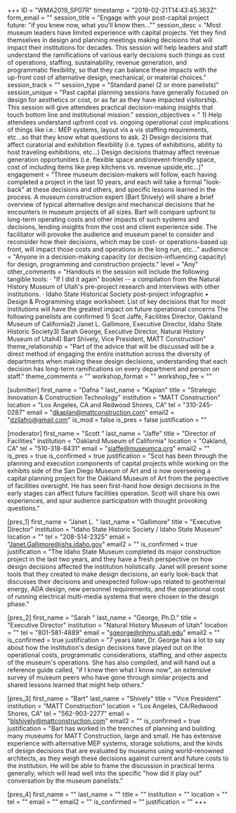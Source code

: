 +++
ID = "WMA2019_SP07R"
timestamp = "2019-02-21T14:43:45.363Z"
form_email = ""
session_title = "Engage with your post-capital project future: \"if you knew now, what you'll know then...\""
session_desc = "Most museum leaders have limited experience with capital projects. Yet they find themselves in design and planning meetings making decisions that will impact their institutions for decades. This session will help leaders and staff understand the ramifications of various early decisions such things as cost of operations, staffing, sustainability, revenue generation, and programmatic flexibility, so that they can balance these impacts with the up-front cost of alternative design, mechanical, or material choices."
session_track = ""
session_type = "Standard panel (2 or more panelists)"
session_unique = "Past capital planning sessions have generally focused on design for aesthetics or cost, or as far as they have impacted visitorship. This session will give attendees practical decision-making insights that touch bottom line and institutional mission."
session_objectives = " 1) Help attendees understand upfront cost vs. ongoing operational cost implications of things like i.e.: MEP systems, layout vis a vis staffing requirements, etc...so that they know what questions to ask. 2) Design decisions that affect curatorial and exhibition flexibility (i.e. types of exhibitions, ability to host traveling exhibitions, etc...) Design decisions thatmay affect revenue generation opportunities (i.e. flexible space and/orevent-friendly space, cost of including items like prep kitchens vs. revenue upside,etc...)"
engagement = "Three museum decision-makers will follow, each having completed a project in the last 10 years, and each will take a formal \"look-back\" at these decisions and others, and specific lessons learned in the process. A museum construction expert (Bart Shively) will share a brief overview of typical alternative design and mechanical decisions that he encounters in museum projects of all sizes. Bart will compare upfront to long-term operating costs and other impacts of such systems and decisions, lending insights from the cost and client experience side. The facilitator will provoke the audience and museum panel to consider and reconsider how their decisions, which may be cost- or operations-based up front, will impact those costs and operations in the long run, etc..."
audience = "Anyone in a decision-making capacity (or decision-influencing capacity) for design, programming and construction projects."
level = "Any"
other_comments = "Handouts in the session will include the following tangible tools: · \"If I did it again\" booklet -- a compilation from the Natural History Museum of Utah's pre-project research and interviews with other institutions. · Idaho State Historical Society post-project infographic • Design & Programming stage worksheet: List of key decisions that for most institutions will have the greatest impact on future operational concerns The following panelists are confirmed 1) Scot Jaffe, Facilities Director, Oakland Museum of California2) Janet L. Gallimore, Executive Director, Idaho State Historic Society3) Sarah George, Executive Director, Natural History Museum of Utah4) Bart Shively, Vice President, MATT Construction"
theme_relationship = "Part of the advice that will be discussed will be a direct method of engaging the entire institution across the diversity of departments when making these design decisions, understanding that each decision has long-term ramifications on every department and person on staff."
theme_comments = ""
workshop_format = ""
workshop_fee = ""

[submitter]
first_name = "Dafna "
last_name = "Kaplan"
title = "Strategic Innovation & Construction Technology"
institution = "MATT Construction"
location = "Los Angeles, CA and Redwood Shores, CA"
tel = "310-245-0287"
email = "dkaplan@mattconstruction.com"
email2 = "dzilafro@gmail.com"
is_mod = false
is_pres = false
justification = ""

[moderator]
first_name = "Scott "
last_name = "Jaffe"
title = "Director of Facilities"
institution = "Oakland Museum of California"
location = "Oakland, CA"
tel = "510-318-8431"
email = "sjaffe@museumca.org"
email2 = ""
is_pres = true
is_confirmed = true
justification = "Scot has been through the planning and execution components of capital projects while working on the exhibits side of the San Diego Museum of Art and is now overseeing a capital planning project for the Oakland Museum of Art from the perspective of facilities oversight. He has seen first-hand how design decisions in the early stages can affect future facilities operation. Scott will share his own experiences, and spur audience participation with thought provoking questions."

[pres_1]
first_name = "Janet L. "
last_name = "Gallimore"
title = "Executive Director"
institution = "Idaho State Historic Society / Idaho State Museum"
location = ""
tel = "208-514-2325"
email = "Janet.Gallimore@ishs.idaho.gov"
email2 = ""
is_confirmed = true
justification = "The Idaho State Museum completed its major construction project in the last two years, and they have a fresh perspective on how design decisions affected the institution holistically. Janet will present some tools that they created to make design decisions, an early look-back that discusses their decisions and unexpected follow-ups related to geothermal energy, ADA design, new personnel requirements, and the operational cost of running electrical multi-media systems that were chosen in the design phase."

[pres_2]
first_name = "Sarah "
last_name = "George, Ph.D."
title = "Executive Director"
institution = "Natural History Museum of Utah"
location = ""
tel = "801-581-4889"
email = "sgeorge@nhmu.utah.edu"
email2 = ""
is_confirmed = true
justification = "7 years later, Dr. George has a lot to say about how the institution's design decisions have played out on the operational costs, programmatic considerations, staffing, and other aspects of the museum's operations. She has also compiled, and will hand out a reference guide called, \"if I knew then what I know now\", an extensive survey of museum peers who have gone through similar projects and shared lessons learned that might help others."

[pres_3]
first_name = "Bart"
last_name = "Shively"
title = "Vice President"
institution = "MATT Construction"
location = "Los Angeles, CA/Redwood Shores, CA"
tel = "562-903-2277"
email = "blshively@mattconstruction.com"
email2 = ""
is_confirmed = true
justification = "Bart has worked in the trenches of planning and building many museums for MATT Construction, large and small. He has extensive experience with alternative MEP systems, storage solutions, and the kinds of design decisions that are evaluated by museums using world-renowned architects, as they weigh these decisions against current and future costs to the institution. He will be able to frame the discussion in practical terms generally, which will lead well into the specific \"how did it play out\" conversation by the museum panelists."

[pres_4]
first_name = ""
last_name = ""
title = ""
institution = ""
location = ""
tel = ""
email = ""
email2 = ""
is_confirmed = ""
justification = ""
+++
